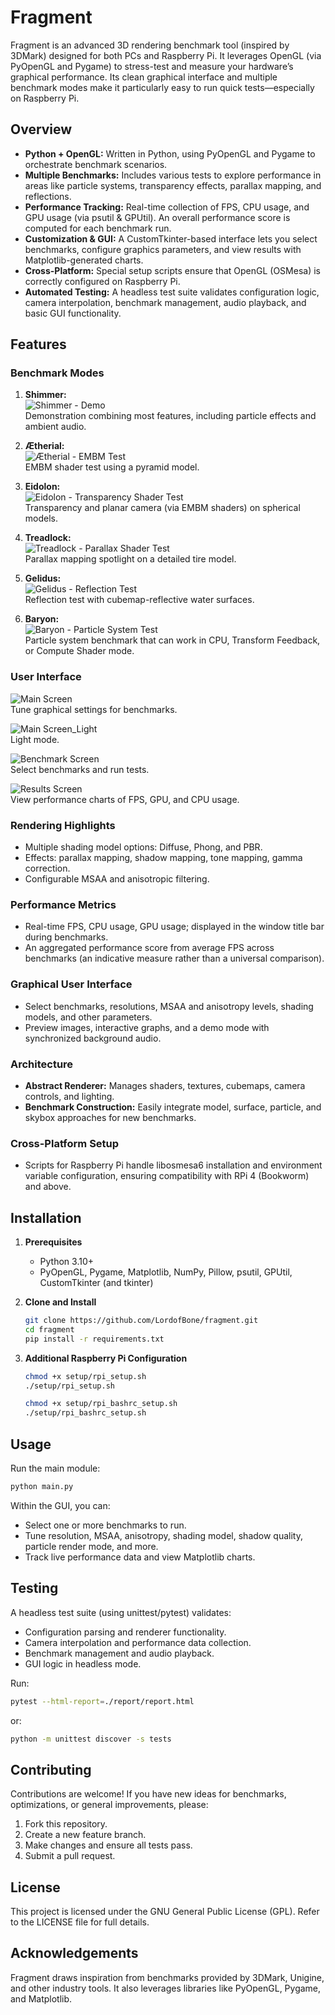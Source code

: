 # Fragment

Fragment is an advanced 3D rendering benchmark tool (inspired by 3DMark) designed for both PCs and Raspberry Pi. It
leverages OpenGL (via PyOpenGL and Pygame) to stress-test and measure your hardware’s graphical performance. Its clean
graphical interface
and multiple benchmark modes make it particularly easy to run quick tests—especially on Raspberry Pi.

## Overview

- **Python + OpenGL:** Written in Python, using PyOpenGL and Pygame to orchestrate benchmark scenarios.
- **Multiple Benchmarks:** Includes various tests to explore performance in areas like particle systems, transparency
  effects, parallax mapping, and reflections.
- **Performance Tracking:** Real-time collection of FPS, CPU usage, and GPU usage (via psutil & GPUtil). An overall
  performance score is computed for each benchmark run.
- **Customization & GUI:** A CustomTkinter-based interface lets you select benchmarks, configure graphics parameters,
  and view results with Matplotlib-generated charts.
- **Cross-Platform:** Special setup scripts ensure that OpenGL (OSMesa) is correctly configured on Raspberry Pi.
- **Automated Testing:** A headless test suite validates configuration logic, camera interpolation, benchmark
  management, audio playback, and basic GUI functionality.

## Features

### Benchmark Modes

1. **Shimmer:**  
   ![Shimmer - Demo](docs/images/Shimmer%20-%20Demo.png)  
   Demonstration combining most features, including particle effects and ambient audio.

2. **Ætherial:**  
   ![Ætherial - EMBM Test](docs/images/Ætherial%20-%20EMBM%20Test.png)  
   EMBM shader test using a pyramid model.

3. **Eidolon:**  
   ![Eidolon - Transparency Shader Test](docs/images/Eidolon%20-%20Transparency%20Shader%20Test.png)  
   Transparency and planar camera (via EMBM shaders) on spherical models.

4. **Treadlock:**  
   ![Treadlock - Parallax Shader Test](docs/images/Treadlock%20-%20Parallax%20Shader%20Test.png)  
   Parallax mapping spotlight on a detailed tire model.

5. **Gelidus:**  
   ![Gelidus - Reflection Test](docs/images/Gelidus%20-%20Reflection%20Test.png)  
   Reflection test with cubemap-reflective water surfaces.

6. **Baryon:**  
   ![Baryon - Particle System Test](docs/images/Baryon%20-%20Particle%20System%20Test.png)  
   Particle system benchmark that can work in CPU, Transform Feedback, or Compute Shader mode.

### User Interface

![Main Screen](docs/images/main_screen_dark_mode.png)  
Tune graphical settings for benchmarks.

![Main Screen_Light](docs/images/main_screen_light_mode.png)  
Light mode.

![Benchmark Screen](docs/images/benchmark_screen.png)  
Select benchmarks and run tests.

![Results Screen](docs/images/results_screen.png)  
View performance charts of FPS, GPU, and CPU usage.

### Rendering Highlights

- Multiple shading model options: Diffuse, Phong, and PBR.
- Effects: parallax mapping, shadow mapping, tone mapping, gamma correction.
- Configurable MSAA and anisotropic filtering.

### Performance Metrics

- Real-time FPS, CPU usage, GPU usage; displayed in the window title bar during benchmarks.
- An aggregated performance score from average FPS across benchmarks (an indicative measure rather than a universal
  comparison).

### Graphical User Interface

- Select benchmarks, resolutions, MSAA and anisotropy levels, shading models, and other parameters.
- Preview images, interactive graphs, and a demo mode with synchronized background audio.

### Architecture

- **Abstract Renderer:** Manages shaders, textures, cubemaps, camera controls, and lighting.
- **Benchmark Construction:** Easily integrate model, surface, particle, and skybox approaches for new benchmarks.

### Cross-Platform Setup

- Scripts for Raspberry Pi handle libosmesa6 installation and environment variable configuration, ensuring compatibility
  with RPi 4 (Bookworm) and above.

## Installation

1. **Prerequisites**
   - Python 3.10+
   - PyOpenGL, Pygame, Matplotlib, NumPy, Pillow, psutil, GPUtil, CustomTkinter (and tkinter)

2. **Clone and Install**
   ```sh
   git clone https://github.com/LordofBone/fragment.git
   cd fragment
   pip install -r requirements.txt
   ```

3. **Additional Raspberry Pi Configuration**
   ```sh
   chmod +x setup/rpi_setup.sh
   ./setup/rpi_setup.sh

   chmod +x setup/rpi_bashrc_setup.sh
   ./setup/rpi_bashrc_setup.sh
   ```

## Usage

Run the main module:
```sh
python main.py
```

Within the GUI, you can:

- Select one or more benchmarks to run.
- Tune resolution, MSAA, anisotropy, shading model, shadow quality, particle render mode, and more.
- Track live performance data and view Matplotlib charts.

## Testing

A headless test suite (using unittest/pytest) validates:

- Configuration parsing and renderer functionality.
- Camera interpolation and performance data collection.
- Benchmark management and audio playback.
- GUI logic in headless mode.

Run:
```sh
pytest --html-report=./report/report.html
```

or:
```sh
python -m unittest discover -s tests
```

## Contributing

Contributions are welcome! If you have new ideas for benchmarks, optimizations, or general improvements, please:

1. Fork this repository.
2. Create a new feature branch.
3. Make changes and ensure all tests pass.
4. Submit a pull request.

## License

This project is licensed under the GNU General Public License (GPL). Refer to the LICENSE file for full details.

## Acknowledgements

Fragment draws inspiration from benchmarks provided by 3DMark, Unigine, and other industry tools. It also leverages
libraries like PyOpenGL, Pygame, and Matplotlib.